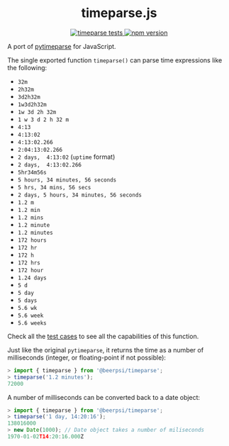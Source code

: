 <h1 align="center">timeparse.js</h1>

<p align="center">
  <a href="https://github.com/beerpiss/timeparse/actions/workflows/test.yaml">
    <img src="https://github.com/beerpiss/timeparse/actions/workflows/test.yaml/badge.svg" alt="timeparse tests">
  </a>
  <a href="https://www.npmjs.com/package/@beerpsi/timeparse">
    <img src="https://img.shields.io/npm/v/@beerpsi/timeparse" alt="npm version">
  </a>
</p>


A port of [pytimeparse](https://github.com/wroberts/pytimeparse) for JavaScript.

The single exported function `timeparse()` can parse time expressions like the following:
- `32m`
- `2h32m`
- `3d2h32m`
- `1w3d2h32m`
- `1w 3d 2h 32m`
- `1 w 3 d 2 h 32 m`
- `4:13`
- `4:13:02`
- `4:13:02.266`
- `2:04:13:02.266`
- `2 days,  4:13:02` (`uptime` format)
- `2 days,  4:13:02.266`
- `5hr34m56s`
- `5 hours, 34 minutes, 56 seconds`
- `5 hrs, 34 mins, 56 secs`
- `2 days, 5 hours, 34 minutes, 56 seconds`
- `1.2 m`
- `1.2 min`
- `1.2 mins`
- `1.2 minute`
- `1.2 minutes`
- `172 hours`
- `172 hr`
- `172 h`
- `172 hrs`
- `172 hour`
- `1.24 days`
- `5 d`
- `5 day`
- `5 days`
- `5.6 wk`
- `5.6 week`
- `5.6 weeks`

Check all the [test cases](https://github.com/beerpiss/timeparse/blob/trunk/tests/index.test.ts) 
to see all the capabilities of this function.

Just like the original `pytimeparse`, it returns the time as a number of milliseconds (integer, or floating-point
if not possible):
```js
> import { timeparse } from '@beerpsi/timeparse';
> timeparse('1.2 minutes');
72000
```

A number of milliseconds can be converted back to a date object:
```js
> import { timeparse } from '@beerpsi/timeparse';
> timeparse('1 day, 14:20:16');
138016000
> new Date(1000); // Date object takes a number of miliseconds
1970-01-02T14:20:16.000Z
```

